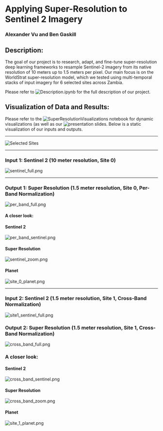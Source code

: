 # Applying Super-Resolution to Sentinel 2 Imagery
### Alexander Vu and Ben Gaskill

## Description:
The goal of our project is to research, adapt, and fine-tune super-resolution deep learning frameworks to resample Sentinel-2 imagery from its native resolution of 10 meters up to 1.5 meters per pixel. Our main focus is on the WorldStrat super-resolution model, which we tested using multi-temporal stacks of input imagery for 6 selected sites across Zambia. 

Please refer to ![Description.ipynb](https://github.com/gaskil36/superresolution/blob/main/Notebooks/description.ipynb) for the full description of our project.

## Visualization of Data and Results:  
Please refer to the ![SuperResolutionVisualizations]() notebook for dynamic visualizations (as well as our ![presentation slides](https://docs.google.com/presentation/d/1NXxHIwHK3bESZhNmiMa6fwTGc-tXAnu_QI6w-GREb9Q/edit#slide=id.p). Below is a static visualization of our inputs and outputs.  
___
![Selected Sites](Resources/SelectedSites.png)
___
### Input 1: Sentinel 2 (10 meter resolution, Site 0)  
![sentinel_full.png](Resources/sentinel_full.png)  
___
### Output 1: Super Resolution (1.5 meter resolution, Site 0, Per-Band Normalization)  
![per_band_full.png](Resources/per_band_full.png)
#### A closer look:  
#### Sentinel 2  
![per_band_sentinel.png](Resources/per_band_sentinel.png)  
#### Super Resolution  
![sentinel_zoom.png](Resources/per_band_zoom.png)  
#### Planet  
![site_0_planet.png](Resources/site_0_planet.png)  
___  
### Input 2: Sentinel 2 (1.5 meter resolution, Site 1, Cross-Band Normalization)
![site1_sentinel_full.png](Resources/site1_sentinel_full.png)
### Output 2: Super Resolution (1.5 meter resolution, Site 1, Cross-Band Normalization)  
![cross_band_full.png](Resources/cross_band_full.png)  
### A closer look:  
#### Sentinel 2  
![cross_band_sentinel.png](Resources/cross_band_sentinel.png)  
#### Super Resolution  
![cross_band_zoom.png](Resources/cross_band_zoom.png)  
#### Planet  
![site_1_planet.png](Resources/site1_planet.png)  
